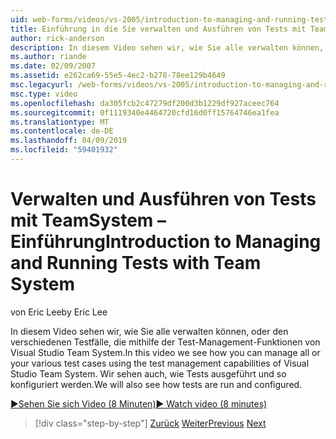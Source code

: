 ```yaml
---
uid: web-forms/videos/vs-2005/introduction-to-managing-and-running-tests-with-team-system
title: Einführung in die Sie verwalten und Ausführen von Tests mit TeamSystem | Microsoft-Dokumentation
author: rick-anderson
description: In diesem Video sehen wir, wie Sie alle verwalten können, oder den verschiedenen Testfälle, die mithilfe der Test-Management-Funktionen von Visual Studio Team System. Wir sehen auch...
ms.author: riande
ms.date: 02/09/2007
ms.assetid: e262ca69-55e5-4ec2-b278-78ee129b4649
msc.legacyurl: /web-forms/videos/vs-2005/introduction-to-managing-and-running-tests-with-team-system
msc.type: video
ms.openlocfilehash: da305fcb2c47279df200d3b1229df927aceec764
ms.sourcegitcommit: 0f1119340e4464720cfd16d0ff15764746ea1fea
ms.translationtype: MT
ms.contentlocale: de-DE
ms.lasthandoff: 04/09/2019
ms.locfileid: "59401932"
---
```

# <a name="introduction-to-managing-and-running-tests-with-team-system"></a><span data-ttu-id="f466e-104">Verwalten und Ausführen von Tests mit TeamSystem – Einführung</span><span class="sxs-lookup"><span data-stu-id="f466e-104">Introduction to Managing and Running Tests with Team System</span></span>

<span data-ttu-id="f466e-105">von Eric Lee</span><span class="sxs-lookup"><span data-stu-id="f466e-105">by Eric Lee</span></span>

<span data-ttu-id="f466e-106">In diesem Video sehen wir, wie Sie alle verwalten können, oder den verschiedenen Testfälle, die mithilfe der Test-Management-Funktionen von Visual Studio Team System.</span><span class="sxs-lookup"><span data-stu-id="f466e-106">In this video we see how you can manage all or your various test cases using the test management capabilities of Visual Studio Team System.</span></span> <span data-ttu-id="f466e-107">Wir sehen auch, wie Tests ausgeführt und so konfiguriert werden.</span><span class="sxs-lookup"><span data-stu-id="f466e-107">We will also see how tests are run and configured.</span></span>

[<span data-ttu-id="f466e-108">&#9654;Sehen Sie sich Video (8 Minuten)</span><span class="sxs-lookup"><span data-stu-id="f466e-108">&#9654; Watch video (8 minutes)</span></span>](https://channel9.msdn.com/Blogs/ASP-NET-Site-Videos/introduction-to-managing-and-running-tests-with-team-system)

> [!div class="step-by-step"]
> <span data-ttu-id="f466e-109">[Zurück](introduction-to-manual-testing-with-team-system.md)
> [Weiter](measuring-the-business-value-of-ajax.md)</span><span class="sxs-lookup"><span data-stu-id="f466e-109">[Previous](introduction-to-manual-testing-with-team-system.md)
[Next](measuring-the-business-value-of-ajax.md)</span></span>
